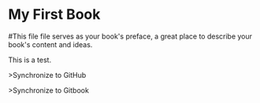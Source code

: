 # My First Book

\#This file file serves as your book's preface, a great place to describe your book's content and ideas.

This is a test.

&gt;Synchronize to GitHub

&gt;Synchronize to Gitbook


